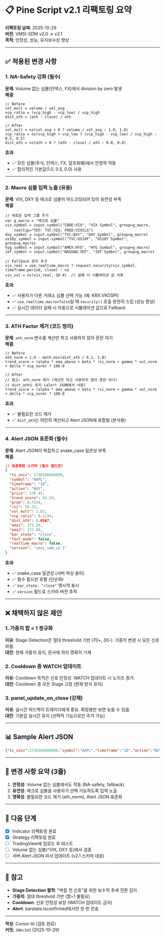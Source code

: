 # 📋 Pine Script v2.1 리팩토링 요약

**리팩토링 날짜**: 2025-10-29  
**버전**: VMSI-SDM v2.0 → v2.1  
**목적**: 안정성, 성능, 유지보수성 향상

---

## ✅ 적용된 변경 사항

### 1. NA-Safety 강화 (필수)

**문제**: Volume 없는 심볼(인덱스, FX)에서 division by zero 발생  
**해결**:
```pine
// Before
vol_mult = volume / vol_avg
vcp_ratio = (vcp_high - vcp_low) / vcp_high
dist_ath = (ath - close) / ath

// After
vol_mult = nz(vol_avg > 0 ? volume / vol_avg : 1.0, 1.0)
vcp_ratio = nz(vcp_high > vcp_low ? (vcp_high - vcp_low) / vcp_high : 0.5, 0.5)
dist_ath = nz(ath > 0 ? (ath - close) / ath : 0.0, 0.0)
```

**효과**:
- ✅ 모든 심볼(주식, 인덱스, FX, 암호화폐)에서 안정적 작동
- ✅ 합리적인 기본값(1.0, 0.5, 0.0) 사용

---

### 2. Macro 심볼 입력 노출 (유용)

**문제**: VIX, DXY 등 매크로 심볼이 하드코딩되어 있어 유연성 부족  
**해결**:
```pine
// 새로운 입력 그룹 추가
var g_macro = "매크로 심볼"
vix_symbol = input.symbol("CBOE:VIX", "VIX Symbol", group=g_macro, 
    tooltip="대안: TVC:VIX, FRED:VIXCLS")
dxy_symbol = input.symbol("TVC:DXY", "DXY Symbol", group=g_macro)
us10y_symbol = input.symbol("TVC:US10Y", "US10Y Symbol", group=g_macro)
hyg_symbol = input.symbol("AMEX:HYG", "HYG Symbol", group=g_macro)
ief_symbol = input.symbol("NASDAQ:IEF", "IEF Symbol", group=g_macro)

// Fallback 로직 추가
vix_real = use_realtime_macro ? request.security(vix_symbol, timeframe.period, close) : na
vix_val = nz(vix_real, 18.4)  // 실패 시 시뮬레이션 값 사용
```

**효과**:
- ✅ 사용자가 다른 거래소 심볼 선택 가능 (예: KRX:VKOSPI)
- ✅ `use_realtime_macro=false`일 때 `security()` 호출 완전히 스킵 (성능 향상)
- ✅ 실시간 데이터 실패 시 자동으로 시뮬레이션 값으로 Fallback

---

### 3. ATH Factor 제거 (코드 정리)

**문제**: `ath_norm` 변수를 계산만 하고 사용하지 않아 혼란 야기  
**해결**:
```pine
// Before
ath_norm = 1.0 - math.min(dist_ath / 0.2, 1.0)
trend_score = (alpha * ema_above + beta * rsi_norm + gamma * vol_norm + delta * vcp_norm) * 100.0

// After
// 참고: ath_norm 제거 (계산만 하고 사용하지 않아 혼란 야기)
// dist_ath는 유지 (alert JSON에서 사용)
trend_score = (alpha * ema_above + beta * rsi_norm + gamma * vol_norm + delta * vcp_norm) * 100.0
```

**효과**:
- ✅ 불필요한 코드 제거
- ✅ `dist_ath`는 여전히 계산되고 Alert JSON에 포함됨 (분석용)

---

### 4. Alert JSON 표준화 (필수)

**문제**: Alert JSON이 복잡하고 snake_case 일관성 부족  
**해결**:
```json
// 표준화된 스키마 (필수 필드만)
{
  "ts_unix": 1730188800000,
  "symbol": "AAPL",
  "timeframe": "1D",
  "action": "BUY",
  "price": 178.45,
  "trend_score": 82.50,
  "prob": 0.7234,
  "rsi": 58.32,
  "vol_mult": 1.82,
  "vcp_ratio": 0.1234,
  "dist_ath": 0.0567,
  "ema1": 175.20,
  "ema2": 172.80,
  "bar_state": "close",
  "fast_mode": false,
  "realtime_macro": false,
  "version": "vmsi_sdm_v2.1"
}
```

**효과**:
- ✅ snake_case 일관성 (서버 파싱 용이)
- ✅ 필수 필드만 포함 (단순화)
- ✅ `bar_state: "close"` 명시적 표시
- ✅ `version` 필드로 스키마 버전 추적

---

## ❌ 채택하지 않은 제안

### 1. 가중치 합 = 1 정규화
**이유**: Stage Detection은 절대 threshold 기반 (70+, 30-). 가중치 변경 시 모든 신호 바뀜.  
**대안**: 현재 가중치 유지, 문서에 의미 명확히 기재

### 2. Cooldown 중 WATCH 업데이트
**이유**: Cooldown 목적은 신호 안정성. WATCH 업데이트 시 노이즈 증가.  
**대안**: Cooldown 중 모든 Stage 고정 (현재 방식 유지)

### 3. panel_update_on_close (강제)
**이유**: 실시간 피드백이 트레이더에게 중요. 확정봉만 보면 늦을 수 있음.  
**대안**: 기본값 실시간 유지 (선택적 기능으로만 추가 가능)

---

## 📊 Sample Alert JSON

```json
{"ts_unix":1730188800000,"symbol":"AAPL","timeframe":"1D","action":"BUY","price":178.45,"trend_score":82.50,"prob":0.7234,"rsi":58.32,"vol_mult":1.82,"vcp_ratio":0.1234,"dist_ath":0.0567,"ema1":175.20,"ema2":172.80,"bar_state":"close","fast_mode":false,"realtime_macro":false,"version":"vmsi_sdm_v2.1"}
```

---

## 🎯 변경 사항 요약 (3줄)

1. **안정성**: Volume 없는 심볼에서도 작동 (NA-safety, fallback)
2. **유연성**: 매크로 심볼을 사용자가 선택 가능하도록 입력 노출
3. **명확성**: 불필요한 코드 제거 (ath_norm), Alert JSON 표준화

---

## 🚀 다음 단계

- [x] Indicator 리팩토링 완료
- [x] Strategy 리팩토링 완료
- [ ] TradingView에 업로드 후 테스트
- [ ] Volume 없는 심볼(^VIX, DXY 등)에서 검증
- [ ] 서버 Alert JSON 파서 업데이트 (v2.1 스키마 대응)

---

## 📝 참고

- **Stage Detection 철학**: "며칠 전 신호"를 위한 보수적 추세 전환 감지
- **가중치**: 절대 threshold 기반 (합=1 불필요)
- **Cooldown**: 신호 안정성 보장 (WATCH 업데이트 금지)
- **Alert**: barstate.isconfirmed에서만 한 번 전송

---

**작성**: Cursor AI (검토 완료)  
**커밋**: `386c3d3` (2025-10-29)

